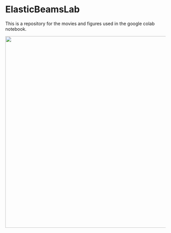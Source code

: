 # ElasticBeamsLab

This is a repository for the movies and figures used in the google colab notebook.

<img src="https://user-images.githubusercontent.com/19910924/212882358-9b9e3892-469f-4598-b456-e7943810143e.png" width="600">
